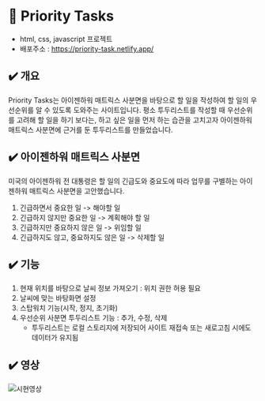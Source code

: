 # 📌 Priority Tasks

- html, css, javascript 프로젝트
- 배포주소 : https://priority-task.netlify.app/

## ✔️ 개요

Priority Tasks는 아이젠하워 매트릭스 사분면을 바탕으로 할 일을 작성하여 할 일의 우선순위를 알 수 있도록 도와주는 사이트입니다.
평소 투두리스트를 작성할 때 우선순위를 고려해 할 일을 하기 보다는, 하고 싶은 일을 먼저 하는 습관을 고치고자 아이젠하워 매트릭스 사분면에 근거를 둔 투두리스트를 만들었습니다.

## ✔️ 아이젠하워 매트릭스 사분면

미국의 아이젠하워 전 대통령은 할 일의 긴급도와 중요도에 따라 업무를 구별하는 아이젠하워 매트릭스 사분면을 고안했습니다.

1. 긴급하면서 중요한 일 -> 해야할 일
2. 긴급하지 않지만 중요한 일 -> 계획해야 할 일
3. 긴급하지만 중요하지 않은 일 -> 위임할 일
4. 긴급하지도 않고, 중요하지도 않은 일 -> 삭제할 일

## ✔️ 기능

1. 현재 위치를 바탕으로 날씨 정보 가져오기 : 위치 권한 허용 필요
2. 날씨에 맞는 바탕화면 설정
3. 스탑워치 기능(시작, 정지, 초기화)
4. 우선순위 사분면 투두리스트 기능 : 추가, 수정, 삭제
   - 투두리스트는 로컬 스토리지에 저장되어 사이트 재접속 또는 새로고침 시에도 데이터가 유지됨

## ✔️ 영상
![시현영상](https://github.com/dalsong00/priority-tasks/assets/114578990/3b08a2a1-33d3-45a7-8798-c4f895219eaa)

